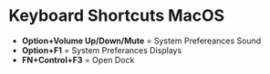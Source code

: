 # Keyboard Shortcuts MacOS
- **Option+Volume Up/Down/Mute** = System Prefereances Sound<br>
- **Option+F1** = System Preferances Displays
- **FN+Control+F3** = Open Dock